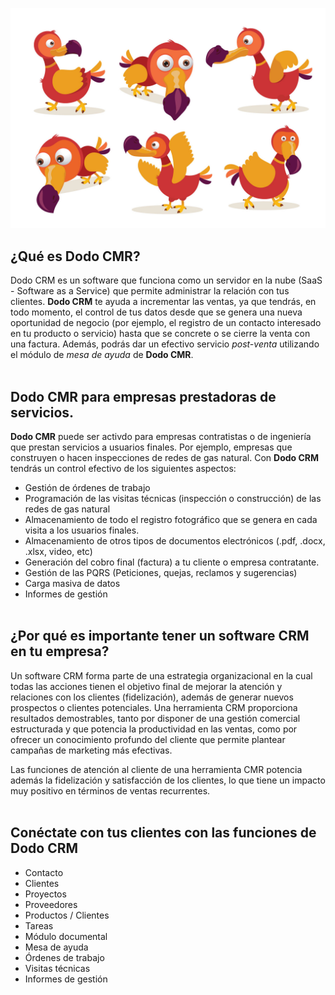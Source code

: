 <!--Son titulos-->

![Logo](dodologo.jpg "Logo de Dodo CRM")

## ¿Qué es Dodo CMR?

Dodo CRM es un software que funciona como un servidor en la nube (SaaS - Software as a Service) que permite administrar la relación con tus clientes. **Dodo CRM** te ayuda a incrementar las ventas, ya que tendrás, en todo momento, el control de tus datos desde que se genera una nueva oportunidad de negocio (por ejemplo, el registro de un contacto interesado en tu producto o servicio) hasta que se concrete o se cierre la venta con una factura. Además, podrás dar un efectivo servicio *post-venta* utilizando el módulo de *mesa de ayuda* de **Dodo CMR**. <br>
<br>
## Dodo CMR para empresas prestadoras de servicios. 

**Dodo CMR** puede ser activdo para empresas contratistas o de ingeniería que prestan servicios a usuarios finales. Por ejemplo, empresas que construyen o hacen inspecciones de redes de gas natural. 
Con **Dodo CRM** tendrás un control efectivo de los siguientes aspectos: 
* Gestión de órdenes de trabajo
* Programación de las visitas técnicas (inspección o construcción) de las redes de gas natural
* Almacenamiento de todo el registro fotográfico que se genera en cada visita a los usuarios finales. 
* Almacenamiento de otros tipos de documentos electrónicos (.pdf, .docx, .xlsx, video, etc)
* Generación del cobro final (factura) a tu cliente o empresa contratante.
* Gestión de las PQRS (Peticiones, quejas, reclamos y sugerencias)
* Carga masiva de datos
* Informes de gestión <br><br>

## ¿Por qué es importante tener un software CRM en tu empresa?

Un software CRM forma parte de una estrategia organizacional en la cual todas las acciones tienen el objetivo final de mejorar la atención y relaciones con los clientes (fidelización), además de generar nuevos prospectos o clientes potenciales. Una herramienta CRM proporciona resultados demostrables, tanto por disponer de una gestión comercial estructurada y que potencia la productividad en las ventas, como por ofrecer un conocimiento profundo del cliente que permite plantear campañas de marketing más efectivas. <br>

Las funciones de atención al cliente de una herramienta CMR potencia además la fidelización y satisfacción de los clientes, lo que tiene un impacto muy positivo en términos de ventas recurrentes. <br> <br>

## Conéctate con tus clientes con las funciones de Dodo CRM
* Contacto
* Clientes
* Proyectos
* Proveedores
* Productos / Clientes
* Tareas
* Módulo documental
* Mesa de ayuda
* Órdenes de trabajo
* Visitas técnicas
* Informes de gestión
